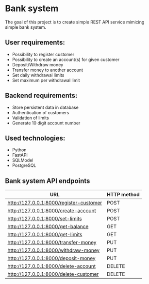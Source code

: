 # Bank system
The goal of this project is to create simple REST API service mimicing simple bank system.
## User requirements:
- Possibility to register customer
- Possibility to create an account(s) for given customer
- Deposit/Withdraw money
- Transfer money to another account
- Set daily withdrawal limits
- Set maximum per withdrawal limit
## Backend requirements:
- Store persistent data in database
- Authentication of customers
- Validation of limits
- Generate 10 digit account number
## Used technologies:
- Python
- FastAPI
- SQLModel
- PostgreSQL

## Bank system API endpoints
|URL                                      | HTTP method |
|-----------------------------------------|-------------|
|http://127.0.0.1:8000/register-customer  |POST         |
|http://127.0.0.1:8000/create-account     |POST         |
|http://127.0.0.1:8000/set-limits         |POST         |
|http://127.0.0.1:8000/get-balance        |GET          |
|http://127.0.0.1:8000/get-limits         |GET          |
|http://127.0.0.1:8000/transfer-money     |PUT          |
|http://127.0.0.1:8000/withdraw-money     |PUT          |
|http://127.0.0.1:8000/deposit-money      |PUT          |
|http://127.0.0.1:8000/delete-account     |DELETE       |
|http://127.0.0.1:8000/delete-customer    |DELETE       |
